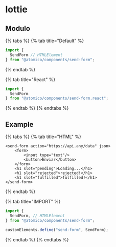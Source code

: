 # lottie

## Modulo

{% tabs %}
{% tab title="Default" %}
```javascript
import {
  SendForm // HTMLElement
} from "@atomico/components/send-form";
```
{% endtab %}

{% tab title="React" %}
```javascript
import {
  SendForm 
} from "@atomico/components/send-form.react";
```
{% endtab %}
{% endtabs %}

## Example

{% tabs %}
{% tab title="HTML" %}
```markup
<send-form action="https://api.any/data" json>
    <form>
        <input type="text"/>
        <button>Enviar</button>
    </form>
    <h1 slot="pending">Loading...</h1>
    <h1 slot="rejected">rejected!</h1>
    <h1 slot="fulfilled">fulfilled!</h1>
</send-form>
```
{% endtab %}

{% tab title="IMPORT" %}
```javascript
import {
  SendForm, // HTMLElement
} from "@atomico/components/send-form";

customElements.define("send-form", SendForm);
```
{% endtab %}
{% endtabs %}
